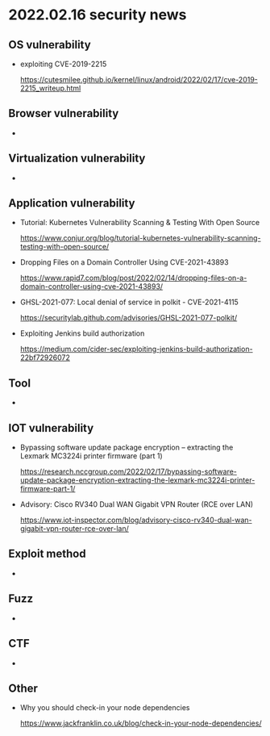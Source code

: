 # 2022.02.16 security news

## OS vulnerability 

* exploiting CVE-2019-2215

  https://cutesmilee.github.io/kernel/linux/android/2022/02/17/cve-2019-2215_writeup.html

## Browser vulnerability

* 

## Virtualization vulnerability

* 

## Application vulnerability 

* Tutorial: Kubernetes Vulnerability Scanning & Testing With Open Source

  https://www.conjur.org/blog/tutorial-kubernetes-vulnerability-scanning-testing-with-open-source/

* Dropping Files on a Domain Controller Using CVE-2021-43893

  https://www.rapid7.com/blog/post/2022/02/14/dropping-files-on-a-domain-controller-using-cve-2021-43893/

* GHSL-2021-077: Local denial of service in polkit - CVE-2021-4115

  https://securitylab.github.com/advisories/GHSL-2021-077-polkit/

* Exploiting Jenkins build authorization

  https://medium.com/cider-sec/exploiting-jenkins-build-authorization-22bf72926072

## Tool

* 

## IOT vulnerability 

* Bypassing software update package encryption – extracting the Lexmark MC3224i printer firmware (part 1)

  https://research.nccgroup.com/2022/02/17/bypassing-software-update-package-encryption-extracting-the-lexmark-mc3224i-printer-firmware-part-1/

* Advisory: Cisco RV340 Dual WAN Gigabit VPN Router (RCE over LAN)

  https://www.iot-inspector.com/blog/advisory-cisco-rv340-dual-wan-gigabit-vpn-router-rce-over-lan/

## Exploit method

* 

## Fuzz

* 

## CTF

* 

## Other

* Why you should check-in your node dependencies

  https://www.jackfranklin.co.uk/blog/check-in-your-node-dependencies/